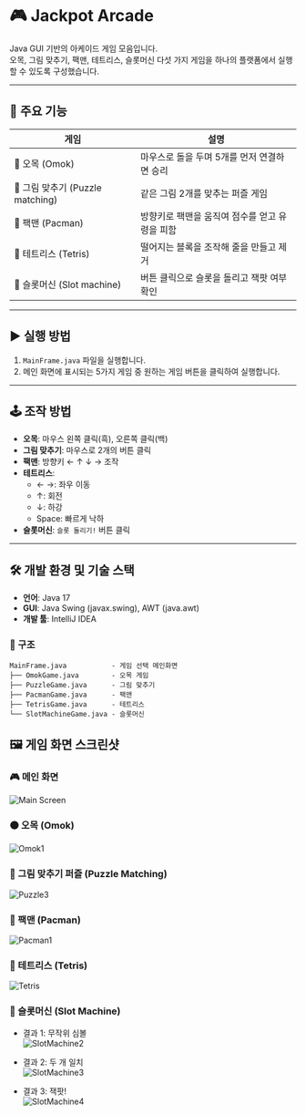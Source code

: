 # 🎮 Jackpot Arcade

Java GUI 기반의 아케이드 게임 모음입니다.  
오목, 그림 맞추기, 팩맨, 테트리스, 슬롯머신 다섯 가지 게임을 하나의 플랫폼에서 실행할 수 있도록 구성했습니다.

---

## 📌 주요 기능

| 게임                          | 설명 |
|-----------------------------|------|
| 🎯 오목 (Omok)                | 마우스로 돌을 두며 5개를 먼저 연결하면 승리 |
| 🧩 그림 맞추기 (Puzzle matching) | 같은 그림 2개를 맞추는 퍼즐 게임 |
| 👻 팩맨 (Pacman)              | 방향키로 팩맨을 움직여 점수를 얻고 유령을 피함 |
| 🧱 테트리스 (Tetris)            | 떨어지는 블록을 조작해 줄을 만들고 제거 |
| 🎰 슬롯머신 (Slot machine)      | 버튼 클릭으로 슬롯을 돌리고 잭팟 여부 확인 |

---

## ▶ 실행 방법

1. `MainFrame.java` 파일을 실행합니다.
2. 메인 화면에 표시되는 5가지 게임 중 원하는 게임 버튼을 클릭하여 실행합니다.

---

## 🕹️ 조작 방법

- **오목**: 마우스 왼쪽 클릭(흑), 오른쪽 클릭(백)
- **그림 맞추기**: 마우스로 2개의 버튼 클릭
- **팩맨**: 방향키 ← ↑ ↓ → 조작
- **테트리스**:
    - ← →: 좌우 이동
    - ↑: 회전
    - ↓: 하강
    - Space: 빠르게 낙하
- **슬롯머신**: `슬롯 돌리기!` 버튼 클릭

---

## 🛠 개발 환경 및 기술 스택

- **언어**: Java 17
- **GUI**: Java Swing (javax.swing), AWT (java.awt)
- **개발 툴**: IntelliJ IDEA

### 📂 구조
```
MainFrame.java           - 게임 선택 메인화면
├── OmokGame.java        - 오목 게임
├── PuzzleGame.java      - 그림 맞추기
├── PacmanGame.java      - 팩맨
├── TetrisGame.java      - 테트리스
└── SlotMachineGame.java - 슬롯머신
```


## 🖼️ 게임 화면 스크린샷

### 🎮 메인 화면
![Main Screen](./screenshots/MainFrame.png)


### 🟤 오목 (Omok)
  ![Omok1](./screenshots/omok1.png)


### 🧩 그림 맞추기 퍼즐 (Puzzle Matching)
  ![Puzzle3](./screenshots/puzzle3.png)


### 👻 팩맨 (Pacman)
  ![Pacman1](./screenshots/pacman1.png)


### 🧱 테트리스 (Tetris) 
  ![Tetris](./screenshots/tetris.png)


### 🎰 슬롯머신 (Slot Machine)

- 결과 1: 무작위 심볼  
  ![SlotMachine2](./screenshots/slotmachine2.png)

- 결과 2: 두 개 일치  
  ![SlotMachine3](./screenshots/slotmachine3.png)

- 결과 3: 잭팟!  
  ![SlotMachine4](./screenshots/slotmachine4.png)

